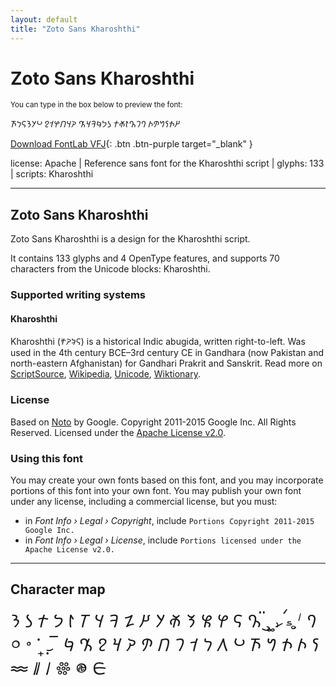 ```yaml
---
layout: default
title: "Zoto Sans Kharoshthi"
---
```


# Zoto Sans Kharoshthi

<small>You can type in the box below to preview the font:</small>

<div contenteditable="true" class="texteditor" style="font-family: 'Zoto Sans Kharoshthi';">
<p spellcheck="false">𐨙𐨥𐨣𐨦𐨮𐨤 𐨀𐨬𐨐𐨞𐨖𐨠 𐨡𐨟𐨳𐨛𐨰𐨲 𐨯𐨜𐨭𐨒𐨫𐨱 𐨨𐨗𐨢𐨑𐨪𐨧</p>
</div>

[Download FontLab VFJ](https://downgit.github.io/#/home?url=https://github.com/fontlabcom/getgo-fonts/blob/main/getgo-fonts/apache/zotosans/zotosans-kharoshthi.vfj){: .btn .btn-purple target="_blank" }

license: Apache \| Reference sans font for the Kharoshthi script \| glyphs: 133 \| scripts: Kharoshthi

---


## Zoto Sans Kharoshthi

Zoto Sans Kharoshthi is a design for the Kharoshthi script.

It contains 133 glyphs and 4 OpenType features, and supports 70 characters from the Unicode blocks: Kharoshthi.


### Supported writing systems


#### Kharoshthi

Kharoshthi (𐨑𐨪𐨆𐨯𐨠𐨁) is a historical Indic abugida, written right-to-left. Was used in the 4th century BCE–3rd century CE in Gandhara (now Pakistan and north-eastern Afghanistan) for Gandhari Prakrit and Sanskrit. Read more on [ScriptSource](https://scriptsource.org/scr/Khar), [Wikipedia](https://en.wikipedia.org/wiki/ISO_15924:Khar), [Unicode](https://www.unicode.org/versions/Unicode13.0.0/ch14.pdf#G38474), [Wiktionary](https://en.wiktionary.org/wiki/Category:Kharoshthi_script).


### License

Based on [Noto](https://github.com/notofonts) by Google. Copyright 2011-2015 Google Inc. All Rights Reserved. Licensed under the [Apache License v2.0](https://www.apache.org/licenses/LICENSE-2.0.txt).

### Using this font

You may create your own fonts based on this font, and you may incorporate portions of this font into your own font. You may publish your own font under any license, including a commercial license, but you must:

- in _Font Info › Legal › Copyright_, include `Portions Copyright 2011-2015 Google Inc.`
- in _Font Info › Legal › License_, include `Portions licensed under the Apache License v2.0.`


---

## Character map

<div style="font-family: 'Zoto Sans Kharoshthi'; font-size: 2em;">
𐨀 𐨁 𐨂 𐨃 𐨅 𐨆 𐨌 𐨍 𐨎 𐨏 𐨐 𐨑 𐨒 𐨓 𐨕 𐨖 𐨗 𐨙 𐨚 𐨛 𐨜 𐨝 𐨞 𐨟 𐨠 𐨡 𐨢 𐨣 𐨤 𐨥 𐨦 𐨧 𐨨 𐨩 𐨪 𐨫 𐨬 𐨭 𐨮 𐨯 𐨰 𐨱 𐨲 𐨳 𐨸 𐨹 𐨺 𐨿 𐩐 𐩑 𐩒 𐩓 𐩔 𐩕 𐩖 𐩗 𐩘
</div>

